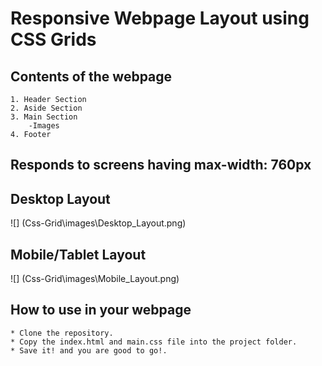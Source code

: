 # Responsive Webpage Layout using CSS Grids

## Contents of the webpage

    1. Header Section
    2. Aside Section
    3. Main Section
        -Images
    4. Footer

## Responds to screens having max-width: 760px

## Desktop Layout

![] (Css-Grid\images\Desktop_Layout.png)

## Mobile/Tablet Layout

![] (Css-Grid\images\Mobile_Layout.png)

## How to use in your webpage

    * Clone the repository.
    * Copy the index.html and main.css file into the project folder.
    * Save it! and you are good to go!.
